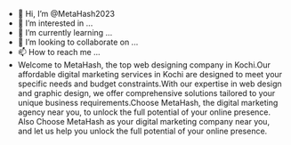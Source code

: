 - 👋 Hi, I’m @MetaHash2023
- 👀 I’m interested in ...
- 🌱 I’m currently learning ...
- 💞️ I’m looking to collaborate on ...
- 📫 How to reach me ...
- Welcome to MetaHash, the top web designing company in Kochi.Our affordable digital marketing services in Kochi are designed to meet your specific needs and budget constraints.With our expertise in web design and graphic design, we offer comprehensive solutions tailored to your unique business requirements.Choose MetaHash, the digital marketing agency near you, to unlock the full potential of your online presence. Also Choose MetaHash as your digital marketing company near you, and let us help you unlock the full potential of your online presence.

<!---
MetaHash2023/MetaHash2023 is a ✨ special ✨ repository because its `README.md` (this file) appears on your GitHub profile.
You can click the Preview link to take a look at your changes.
--->
